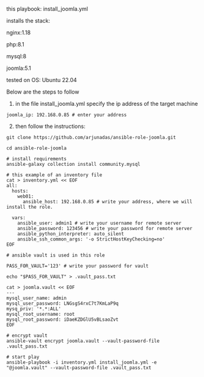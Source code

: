 this playbook: install_joomla.yml

installs the stack:

nginx:1.18

php:8.1

mysql:8

joomla:5.1

tested on OS: 
Ubuntu 22.04

Below are the steps to follow

1) in the file install_joomla.yml
specify the ip address of the target machine
```
joomla_ip: 192.168.0.85 # enter your address
```

2) then follow the instructions:
```
git clone https://github.com/arjunadas/ansible-role-joomla.git

cd ansible-role-joomla

# install requirements
ansible-galaxy collection install community.mysql

# this example of an inventory file
cat > inventory.yml << EOF
all:
  hosts:
    web01:
      ansible_host: 192.168.0.85 # write your address, where we will install the role.

  vars:
    ansible_user: admin1 # write your username for remote server
    ansible_password: 123456 # write your password for remote server
    ansible_python_interpreter: auto_silent
    ansible_ssh_common_args: '-o StrictHostKeyChecking=no'
EOF

# ansible vault is used in this role

PASS_FOR_VAULT='123' # write your password for vault

echo "$PASS_FOR_VAULT" > .vault_pass.txt
	
cat > joomla.vault << EOF
---
mysql_user_name: admin
mysql_user_password: LNGsgS4rxC7t7KmLaP9q
mysq_priv: '*.*:ALL'
mysql_root_username: root
mysql_root_password: iDaeKZDGlU5vBLsaoZvt
EOF

# encrypt vault
ansible-vault encrypt joomla.vault --vault-password-file .vault_pass.txt

# start play
ansible-playbook -i inventory.yml install_joomla.yml -e "@joomla.vault" --vault-password-file .vault_pass.txt  
```
